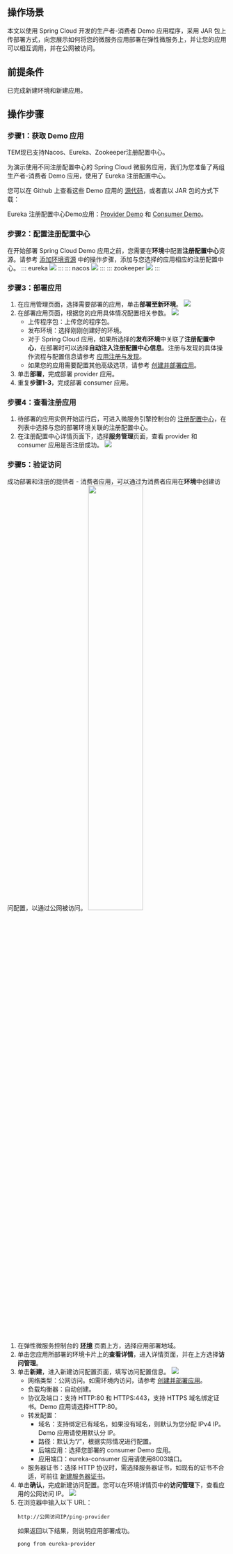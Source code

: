 ## 操作场景

本文以使用 Spring Cloud 开发的生产者-消费者 Demo 应用程序，采用 JAR 包上传部署方式，向您展示如何将您的微服务应用部署在弹性微服务上，并让您的应用可以相互调用，并在公网被访问。

## 前提条件

已完成新建环境和新建应用。

## 操作步骤

### 步骤1：获取 Demo 应用

TEM现已支持Nacos、Eureka、Zookeeper注册配置中心。

为演示使用不同注册配置中心的 Spring Cloud 微服务应用，我们为您准备了两组生产者-消费者 Demo 应用，使用了 Eureka 注册配置中心。

您可以在 Github 上查看这些 Demo 应用的 [源代码](https://github.com/tencentyun/tem-demo)，或者直以 JAR 包的方式下载：

 Eureka 注册配置中心Demo应用：[Provider Demo](https://tem-demo-1254962064.cos.ap-shanghai.myqcloud.com/eureka-provider-0.0.1-SNAPSHOT.jar) 和 [Consumer Demo](https://tem-demo-1254962064.cos.ap-shanghai.myqcloud.com/eureka-consumer-0.0.1-SNAPSHOT.jar)。



### 步骤2：配置注册配置中心

在开始部署 Spring Cloud Demo 应用之前，您需要在**环境**中配置**注册配置中心**资源。请参考 [添加环境资源](https://cloud.tencent.com/document/product/1371/55684) 中的操作步骤，添加与您选择的应用相应的注册配置中心。
<dx-tabs>
::: eureka
![](https://main.qcloudimg.com/raw/0ca8beef75a7b1bd0861c4af5b61d6b4.png)
:::
::: nacos
![](https://qcloudimg.tencent-cloud.cn/raw/b0aa0b243ae33dfdf324ad488fcf2fcc.jpg)
:::
::: zookeeper
![](https://qcloudimg.tencent-cloud.cn/raw/36c7545a8c64d620246682581740cda1.jpg)
:::
</dx-tabs>


### 步骤3：部署应用

1. 在应用管理页面，选择需要部署的应用，单击**部署至新环境**。
![](https://qcloudimg.tencent-cloud.cn/raw/8bdc91f587eaf0590674c8a1deb41433.png)
2. 在部署应用页面，根据您的应用具体情况配置相关参数。
![](https://qcloudimg.tencent-cloud.cn/raw/4bb774ec9ca1482fc72d09970d8ca1d6.png)
   - 上传程序包：上传您的程序包。
   - 发布环境：选择刚刚创建好的环境。
   - 对于 Spring Cloud 应用，如果所选择的**发布环境**中关联了**注册配置中心**，在部署时可以选择**自动注入注册配置中心信息**。注册与发现的具体操作流程与配置信息请参考 [应用注册与发现](https://cloud.tencent.com/document/product/1371/56367)。
   - 如果您的应用需要配置其他高级选项，请参考 [创建并部署应用](https://cloud.tencent.com/document/product/1371/53294)。
3. 单击**部署**，完成部署 provider 应用。
4. 重复**步骤1-3**，完成部署 consumer 应用。



### 步骤4：查看注册应用

1. 待部署的应用实例开始运行后，可进入微服务引擎控制台的 [注册配置中心](https://console.cloud.tencent.com/tse/zookeeper)，在列表中选择与您的部署环境关联的注册配置中心。
2. 在注册配置中心详情页面下，选择**服务管理**页面，查看 provider 和 consumer 应用是否注册成功。
   ![](https://main.qcloudimg.com/raw/a27e06771f854fc411fb96d93e968baf.png)



### 步骤5：验证访问

成功部署和注册的提供者 - 消费者应用，可以通过为消费者应用在**环境**中创建访问配置，以通过公网被访问。
<img src="https://main.qcloudimg.com/raw/cd514ef965e5518ae14b85cf7329bb4c.jpg" width="50%">

1. 在弹性微服务控制台的 [**环境**](https://console.cloud.tencent.com/tem/env) 页面上方，选择应用部署地域。
2. 单击您应用所部署的环境卡片上的**查看详情**，进入详情页面，并在上方选择**访问管理**。
3. 单击**新建**，进入新建访问配置页面，填写访问配置信息。
![](https://qcloudimg.tencent-cloud.cn/raw/a230d01c34fbd0641ebc9faaa46c68df.png)
   - 网络类型：公网访问。如需环境内访问，请参考 [创建并部署应用](https://cloud.tencent.com/document/product/1371/53294)。
   - 负载均衡器：自动创建。
   - 协议及端口：支持 HTTP:80 和 HTTPS:443，支持 HTTPS 域名绑定证书。Demo 应用请选择HTTP:80。
   - 转发配置：
     - 域名：支持绑定已有域名，如果没有域名，则默认为您分配 IPv4 IP。Demo 应用请使用默认分 IP。
     - 路径：默认为“/”，根据实际情况进行配置。
     - 后端应用：选择您部署的 consumer Demo 应用。
     - 应用端口：eureka-consumer 应用请使用8003端口。
   - 服务器证书：选择 HTTP 协议时，需选择服务器证书，如现有的证书不合适，可前往 [新建服务器证书](https://console.cloud.tencent.com/clb/cert)。
4. 单击**确认**，完成新建访问配置。您可以在环境详情页中的**访问管理**下，查看应用的公网访问 IP。
   ![](https://main.qcloudimg.com/raw/c4dac5fa35a43dc279fa5cf40ae4931c.png)
5. 在浏览器中输入以下 URL：
   ```plaintext
   http://公网访问IP/ping-provider
   ```
   如果返回以下结果，则说明应用部署成功。
   ```plaintext
   pong from eureka-provider 
   ```
